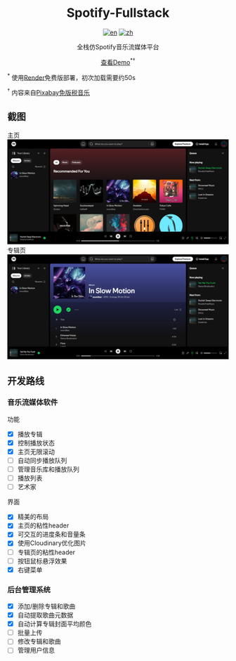 <div align="center">

  # Spotify-Fullstack

  [![en](https://img.shields.io/badge/lang-English-blue.svg)](https://github.com/zhangwenchili/spotify-fullstack/blob/main/README-en.md) [![zh](https://img.shields.io/badge/lang-中文-red.svg)](https://github.com/zhangwenchili/spotify-fullstack/blob/main/README.md)

  全栈仿Spotify音乐流媒体平台

  <a href='https://spotify-clone-ls8p.onrender.com' target='_blank'>查看Demo</a><sup>*</sup><sup>&#8224;</sup>
  
</div>

<sup>*</sup> 使用<a href='https://render.com/'>Render</a>免费版部署，初次加载需要约50s

<sup>&#8224;</sup> 内容来自<a href='https://pixabay.com/music/'>Pixabay免版税音乐</a>

## 截图
主页
<img src='images/home-page.png'></img>
专辑页
<img src='images/album-page.png'></img>

## 开发路线
### 音乐流媒体软件
功能
- [x] 播放专辑
- [x] 控制播放状态
- [x] 主页无限滚动
- [ ] 自动同步播放队列
- [ ] 管理音乐库和播放队列
- [ ] 播放列表
- [ ] 艺术家

界面
- [x] 精美的布局
- [x] 主页的粘性header
- [x] 可交互的进度条和音量条
- [x] 使用Cloudinary优化图片
- [ ] 专辑页的粘性header
- [ ] 按钮鼠标悬浮效果
- [x] 右键菜单

### 后台管理系统
- [x] 添加/删除专辑和歌曲
- [x] 自动提取歌曲元数据
- [x] 自动计算专辑封面平均颜色
- [ ] 批量上传
- [ ] 修改专辑和歌曲
- [ ] 管理用户信息